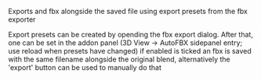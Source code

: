 Exports and fbx alongside the saved file using export presets from the fbx exporter

Export presets can be created by opending the fbx export dialog.
After that, one can be set in the addon panel (3D View -> AutoFBX sidepanel entry; use reload when presets have changed)
if enabled is ticked an fbx is saved with the same filename alongside the original blend, 
alternatively the 'export' button can be used to manually do that
